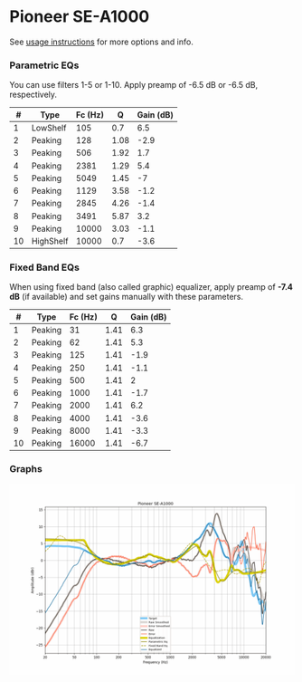 # Pioneer SE-A1000
See [usage instructions](https://github.com/jaakkopasanen/AutoEq#usage) for more options and info.

### Parametric EQs
You can use filters 1-5 or 1-10. Apply preamp of -6.5 dB or -6.5 dB, respectively.

|   # | Type      |   Fc (Hz) |    Q |   Gain (dB) |
|-----|-----------|-----------|------|-------------|
|   1 | LowShelf  |       105 | 0.7  |         6.5 |
|   2 | Peaking   |       128 | 1.08 |        -2.9 |
|   3 | Peaking   |       506 | 1.92 |         1.7 |
|   4 | Peaking   |      2381 | 1.29 |         5.4 |
|   5 | Peaking   |      5049 | 1.45 |        -7   |
|   6 | Peaking   |      1129 | 3.58 |        -1.2 |
|   7 | Peaking   |      2845 | 4.26 |        -1.4 |
|   8 | Peaking   |      3491 | 5.87 |         3.2 |
|   9 | Peaking   |     10000 | 3.03 |        -1.1 |
|  10 | HighShelf |     10000 | 0.7  |        -3.6 |

### Fixed Band EQs
When using fixed band (also called graphic) equalizer, apply preamp of **-7.4 dB** (if available) and set gains manually with these parameters.

|   # | Type    |   Fc (Hz) |    Q |   Gain (dB) |
|-----|---------|-----------|------|-------------|
|   1 | Peaking |        31 | 1.41 |         6.3 |
|   2 | Peaking |        62 | 1.41 |         5.3 |
|   3 | Peaking |       125 | 1.41 |        -1.9 |
|   4 | Peaking |       250 | 1.41 |        -1.1 |
|   5 | Peaking |       500 | 1.41 |         2   |
|   6 | Peaking |      1000 | 1.41 |        -1.7 |
|   7 | Peaking |      2000 | 1.41 |         6.2 |
|   8 | Peaking |      4000 | 1.41 |        -3.6 |
|   9 | Peaking |      8000 | 1.41 |        -3.3 |
|  10 | Peaking |     16000 | 1.41 |        -6.7 |

### Graphs
![](./Pioneer%20SE-A1000.png)
